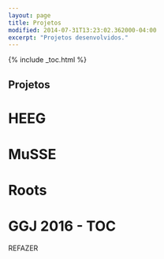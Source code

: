 ```yaml
---
layout: page
title: Projetos
modified: 2014-07-31T13:23:02.362000-04:00
excerpt: "Projetos desenvolvidos."
---
```


{% include _toc.html %}

## Projetos

# HEEG

# MuSSE

# Roots

# GGJ 2016 - TOC

REFAZER